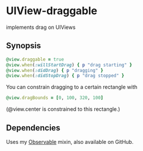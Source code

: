 # UIView-draggable

implements drag on UIViews

## Synopsis

```ruby
@view.draggable = true
@view.when(:willStartDrag) { p "drag starting" }
@view.when(:didDrag) { p "dragging" }
@view.when(:didStopDrag) { p "drag stopped" }
```

You can constrain dragging to a certain rectangle with

```ruby
@view.dragBounds = [0, 100, 320, 100]
```

(@view.center is constrained to this rectangle.)

## Dependencies

Uses my [Observable](https://github.com/dr-skot/RubyMotion-commons/blob/master/Observable.rb) mixin, also available on GitHub.